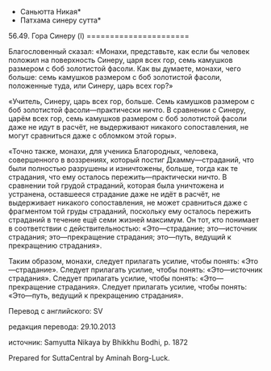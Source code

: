 * Саньютта Никая*
* Патхама синеру сутта*

56\.49\. Гора Синеру \(I\)
\=\=\=\=\=\=\=\=\=\=\=\=\=\=\=\=\=\=\=\=\=\=

Благословенный сказал: «Монахи, представьте, как если бы человек положил на поверхность Синеру, царя всех гор, семь камушков размером с боб золотистой фасоли\. Как вы думаете, монахи, чего больше: семь камушков размером с боб золотистой фасоли, положенные туда, или Синеру, царь всех гор?»

«Учитель, Синеру, царь всех гор, больше\. Семь камушков размером с боб золотистой фасоли—практически ничто\. В сравнении с Синеру, царём всех гор, семь камушков размером с боб золотистой фасоли даже не идут в расчёт, не выдерживают никакого сопоставления, не могут сравниться даже с обломком этой горы»\.

«Точно также, монахи, для ученика Благородных, человека, совершенного в воззрениях, который постиг Дхамму—страданий, что были полностью разрушены и изничтожены, больше, тогда как те страдания, что ему осталось пережить—практически ничто\. В сравнении той грудой страданий, которая была уничтожена и устранена, оставшееся страдание даже не идёт в расчёт, не выдерживает никакого сопоставления, не может сравниться даже с фрагментом той груды страданий, поскольку ему осталось пережить страданий в течение ещё семи жизней максимум\. Он тот, кто понимает в соответствии с действительностью: «Это—страдание; это—источник страдания; это—прекращение страдания; это—путь, ведущий к прекращению страдания»\.

Таким образом, монахи, следует прилагать усилие, чтобы понять: «Это—страдание»\. Следует прилагать усилие, чтобы понять: «Это—источник страдания»\. Следует прилагать усилие, чтобы понять: «Это—прекращение страдания»\. Следует прилагать усилие, чтобы понять: «Это—путь, ведущий к прекращению страдания»\.

Перевод с английского: SV

редакция перевода: 29\.10\.2013

источник: Samyutta Nikaya by Bhikkhu Bodhi, p\. 1872

Prepared for SuttaCentral by Aminah Borg\-Luck\.
